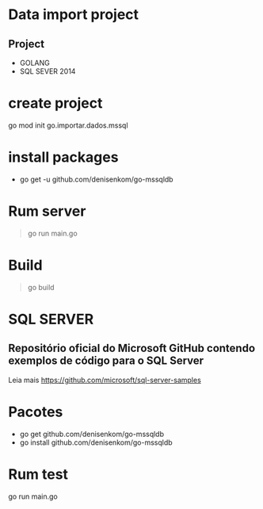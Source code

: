 # Data import project


## Project 
- GOLANG
- SQL SEVER 2014


# create project
go mod init go.importar.dados.mssql

# install packages  

- go get -u github.com/denisenkom/go-mssqldb



#  Rum server
> go run main.go

#  Build 
> go build 


# SQL SERVER
## Repositório oficial do Microsoft GitHub contendo exemplos de código para o SQL Server
Leia mais <https://github.com/microsoft/sql-server-samples>

# Pacotes 
- go get github.com/denisenkom/go-mssqldb
- go install github.com/denisenkom/go-mssqldb

#  Rum test
go run main.go
